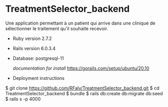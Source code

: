 # TreatmentSelector_backend
Une application permettant à un patient qui arrive dans une clinique de sélectionner le traitement qu'il souhaite recevoir.

* Ruby version 2.7.2

* Rails version 6.0.3.4

* Database: postgresql-11
	
	*documentation for install*
https://gorails.com/setup/ubuntu/20.10

* Deployment instructions

$ git clone https://github.com/RFaly/TreatmentSelector_backend.git
$ cd TreatmentSelector_backend
$ bundle
$ rails db:create db:migrate db:seed
$ rails s -p 4000
